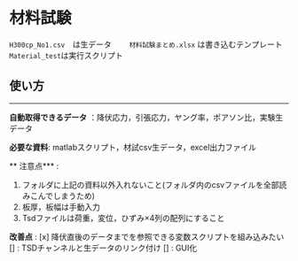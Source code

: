 # 材料試験

`H300cp_No1.csv`　は生データ　　
`材料試験まとめ.xlsx` は書き込むテンプレート
`Material_test`は実行スクリプト


## 使い方
---

**自動取得できるデータ** ：降伏応力，引張応力，ヤング率，ポアソン比，実験生データ　　

**必要な資料**: matlabスクリプト，材試csv生データ，excel出力ファイル  

** 注意点*** :
 1. フォルダに上記の資料以外入れないこと(フォルダ内のcsvファイルを全部読みこんでしまうため)
 2. 板厚，板幅は手動入力
 3. Tsdファイルは荷重，変位，ひずみ×4列の配列にすること


**改善点** :
[x] 降伏直後のデータまでを参照できる変数スクリプトを組み込みたい
[] : TSDチャンネルと生データのリンク付け
[] : GUI化